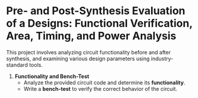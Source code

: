 # Pre- and Post-Synthesis Evaluation of a Designs: Functional Verification, Area, Timing, and Power Analysis

This project involves analyzing circuit functionality before and after synthesis, and examining various design parameters using industry-standard tools.

1. **Functionality and Bench-Test**
   - Analyze the provided circuit code and determine its **functionality**.
   - Write a **bench-test** to verify the correct behavior of the circuit.
